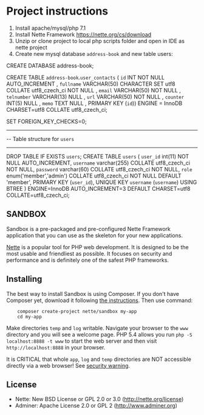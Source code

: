Project instructions
=============

1. Install apache/mysql/php 7.1
2. Install Nette Framework https://nette.org/cs/download
3. Unzip or clone project to local php scripts folder and open in IDE as nette project
4. Create new mysql database `address-book` and new table users:


CREATE DATABASE address-book;


CREATE TABLE `address-book`.`user_contacts` 
( `id` INT NOT NULL AUTO_INCREMENT , 
`fullname` VARCHAR(50) CHARACTER SET utf8 COLLATE utf8_czech_ci NOT NULL , 
`email` VARCHAR(50) NOT NULL , 
`telnumber` VARCHAR(13) NULL ,
`url` VARCHAR(50) NOT NULL , 
`counter` INT(5) NULL , 
`memo` TEXT NULL , PRIMARY KEY (`id`)) 
ENGINE = InnoDB CHARSET=utf8 COLLATE utf8_czech_ci;


SET FOREIGN_KEY_CHECKS=0;

-- ----------------------------
-- Table structure for `users`
-- ----------------------------
DROP TABLE IF EXISTS `users`;
CREATE TABLE `users` (
  `user_id` int(11) NOT NULL AUTO_INCREMENT,
  `username` varchar(255) COLLATE utf8_czech_ci NOT NULL,
  `password` varchar(60) COLLATE utf8_czech_ci NOT NULL,
  `role` enum('member','admin') COLLATE utf8_czech_ci NOT NULL DEFAULT 'member',
  PRIMARY KEY (`user_id`),
  UNIQUE KEY `username` (`username`) USING BTREE
) ENGINE=InnoDB AUTO_INCREMENT=3 DEFAULT CHARSET=utf8 COLLATE=utf8_czech_ci;


SANDBOX
----------

Sandbox is a pre-packaged and pre-configured Nette Framework application
that you can use as the skeleton for your new applications.

[Nette](http://nette.org) is a popular tool for PHP web development.
It is designed to be the most usable and friendliest as possible. It focuses
on security and performance and is definitely one of the safest PHP frameworks.


Installing
----------

The best way to install Sandbox is using Composer. If you don't have Composer yet, download
it following [the instructions](http://doc.nette.org/composer). Then use command:

		composer create-project nette/sandbox my-app
		cd my-app

Make directories `temp` and `log` writable. Navigate your browser
to the `www` directory and you will see a welcome page. PHP 5.4 allows
you run `php -S localhost:8888 -t www` to start the web server and
then visit `http://localhost:8888` in your browser.

It is CRITICAL that whole `app`, `log` and `temp` directories are NOT accessible
directly via a web browser! See [security warning](http://nette.org/security-warning).


License
-------
- Nette: New BSD License or GPL 2.0 or 3.0 (http://nette.org/license)
- Adminer: Apache License 2.0 or GPL 2 (http://www.adminer.org)
